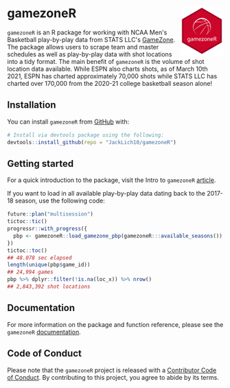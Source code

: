 #

# gamezoneR <a href='http://jacklich10.github.io/gamezoneR'><img src="https://raw.githubusercontent.com/JackLich10/gamezoneR/master/man/figures/gamezoneR_40trans.png" align="right" width="20%" min-width="100px"/></a>
<!-- badges: start -->
<!-- badges: end -->

`gamezoneR` is an R package for working with NCAA Men's Basketball play-by-play data 
from STATS LLC's [GameZone](http://gamezone.stats.com/). The package allows users to scrape team and master schedules as well as play-by-play data with shot locations into a tidy format. The main benefit of `gamezoneR` is the volume of shot location data available. While ESPN also charts shots, as of March 10th 2021, ESPN has charted approximately 70,000 shots while STATS LLC has charted over 170,000 from the 2020-21 college basketball season alone!

## Installation

You can install `gamezoneR` from
[GitHub](https://github.com/JackLich10/gamezoneR) with:

``` r
# Install via devtools package using the following:
devtools::install_github(repo = "JackLich10/gamezoneR")
```

## Getting started

For a quick introduction to the package, visit the Intro to `gamezoneR` [article](https://jacklich10.github.io/gamezoneR/articles/intro-to-gamezoneR.html).

If you want to load in all available play-by-play data dating back to the 2017-18 season, use the following code:
```r
future::plan("multisession")
tictoc::tic()
progressr::with_progress({
  pbp <- gamezoneR::load_gamezone_pbp(gamezoneR:::available_seasons())
})
tictoc::toc()
## 48.078 sec elapsed
length(unique(pbp$game_id))
## 24,994 games
pbp %>% dplyr::filter(!is.na(loc_x)) %>% nrow()
## 2,843,392 shot locations
```

## Documentation

For more information on the package and function reference, please see the `gamezoneR` [documentation](https://jacklich10.github.io/gamezoneR/index.html).

## Code of Conduct

Please note that the `gamezoneR` project is released with a [Contributor Code of
Conduct](https://contributor-covenant.org/version/2/0/CODE_OF_CONDUCT.html).
By contributing to this project, you agree to abide by its terms.
